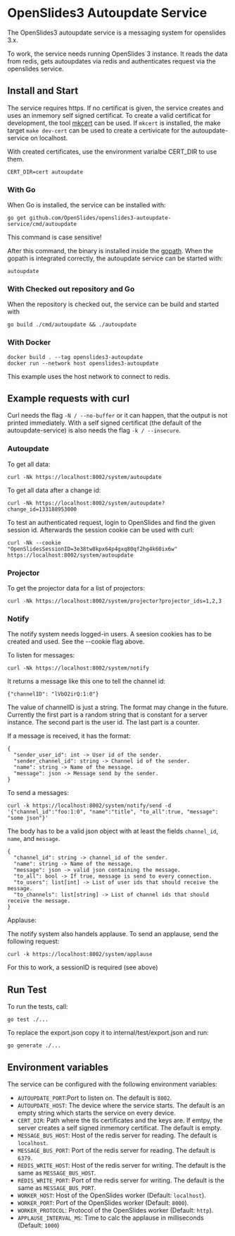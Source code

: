 # OpenSlides3 Autoupdate Service

The OpenSlides3 autoupdate service is a messaging system for openslides 3.x.

To work, the service needs running OpenSlides 3 instance. It reads the data from
redis, gets autoupdates via redis and authenticates request via the openslides
service.


## Install and Start

The service requires https. If no certificat is given, the service creates and
uses an inmemory self signed certificat. To create a valid certificat for
development, the tool [mkcert](https://github.com/FiloSottile/mkcert) can be
used. If `mkcert` is installed, the make target `make dev-cert` can be used to
create a certivicate for the autoupdate-service on localhost.

With created certificates, use the environment varialbe CERT_DIR to use them.

```
CERT_DIR=cert autoupdate
```


### With Go

When Go is installed, the service can be installed with:

```
go get github.com/OpenSlides/openslides3-autoupdate-service/cmd/autoupdate
```

This command is case sensitive!

After this command, the binary is installed inside the
[gopath](https://github.com/golang/go/wiki/GOPATH). When the gopath is
integrated correctly, the autoupdate service can be started with:

```
autoupdate
```

### With Checked out repository and Go

When the repository is checked out, the service can be build and started with

```
go build ./cmd/autoupdate && ./autoupdate
```

### With Docker

```
docker build . --tag openslides3-autoupdate
docker run --network host openslides3-autoupdate
```

This example uses the host network to connect to redis.


## Example requests with curl

Curl needs the flag `-N / --no-buffer` or it can happen, that the output is not
printed immediately. With a self signed certificat (the default of the
autoupdate-service) is also needs the flag `-k / --insecure`.


### Autoupdate

To get all data:

```
curl -Nk https://localhost:8002/system/autoupdate
```

To get all data after a change id:

```
curl -Nk https://localhost:8002/system/autoupdate?change_id=133188953000
```

To test an authenticated request, login to OpenSlides and find the given session
id. Afterwards the session cookie can be used with curl:

```
curl -Nk --cookie "OpenSlidesSessionID=3e38tw8kpx64p4gxq80qf2hg4k60ix6w" https://localhost:8002/system/autoupdate
```


### Projector

To get the projector data for a list of projectors:

```
curl -Nk https://localhost:8002/system/projector?projector_ids=1,2,3
```


### Notify

The notify system needs logged-in users. A seesion cookies has to be created and
used. See the --cookie flag above.

To listen for messages:

```
curl -Nk https://localhost:8002/system/notify
```

It returns a message like this one to tell the channel id:

`{"channelID": "lVbO2irQ:1:0"}`

The value of channelID is just a string. The format may change in the future.
Currently the first part is a random string that is constant for a server
instance. The second part is the user id. The last part is a counter.

If a message is received, it has the format:

```
{
  "sender_user_id": int -> User id of the sender.
  "sender_channel_id": string -> Channel id of the sender.
  "name": string -> Name of the message.
  "message": json -> Message send by the sender.
}
```


To send a messages:

```
curl -k https://localhost:8002/system/notify/send -d '{"channel_id":"foo:1:0", "name":"title", "to_all":true, "message": "some json"}'
```

The body has to be a valid json object with at least the fields `channel_id`,
`name`, and `message`.

```
{
  "channel_id": string -> channel_id of the sender.
  "name": string -> Name of the message.
  "message": json -> valid json containing the message.
  "to_all": bool -> If true, message is send to every connection.
  "to_users": list[int] -> List of user ids that should receive the message.
  "to_channels": list[string] -> List of channel ids that should receive the message.
}
```

Applause:

The notify system also handels applause. To send an applause, send the following request:

```
curl -k https://localhost:8002/system/applause
```

For this to work, a sessionID is required (see above)


## Run Test

To run the tests, call:

```
go test ./...
```

To replace the export.json copy it to internal/test/export.json and run:

```
go generate ./...
```

## Environment variables

The service can be configured with the following environment variables:

* `AUTOUPDATE_PORT`:Port to listen on. The default is `8002`.
* `AUTOUPDATE_HOST`: The device where the service starts. The default is an
  empty string which starts the service on every device.
* `CERT_DIR`: Path where the tls certificates and the keys are. If emtpy, the
  server creates a self signed inmemory certificat. The default is empty.
* `MESSAGE_BUS_HOST`: Host of the redis server for reading. The default is
  `localhost`.
* `MESSAGE_BUS_PORT`: Port of the redis server for reading. The default is
  `6379`.
* `REDIS_WRITE_HOST`: Host of the redis server for writing. The default is the
  same as `MESSAGE_BUS_HOST`.
* `REDIS_WRITE_PORT`: Port of the redis server for writing. The default is the
  same as `MESSAGE_BUS_PORT`.
* `WORKER_HOST`: Host of the OpenSlides worker (Default: `localhost`).
* `WORKER_PORT`: Port of the OpenSlides worker (Default: `8000`).
* `WORKER_PROTOCOL`: Protocol of the OpenSlides worker (Default: `http`).
* `APPLAUSE_INTERVAL_MS`: Time to calc the applause in milliseconds (Default:
  `1000`)
